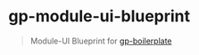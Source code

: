 # gp-module-ui-blueprint

> Module-UI Blueprint for [gp-boilerplate](https://github.com/GrabarzUndPartner/gp-boilerplate)
